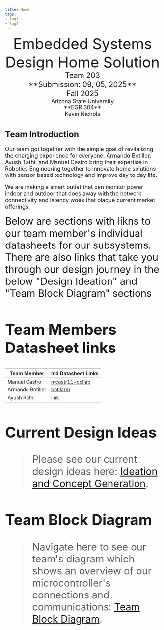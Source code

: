 ```yaml
---
title: Home
tags:
- tag1
- tag2
---
```

<center>
<font size="8">Embedded Systems Design Home Solution<br>
<font size="5">Team 203<br>
**Submission: 09, 05, 2025**<br>
Fall 2025<br>
<font size="4">Arizona State University<br>
**EGR 304**<br>
Kevin Nichols<br>
  

</center>

## Team Introduction

Our team got together with the simple goal of revitalizing the charging experience for everyone. Armando Botiller, Ayush Tathi, and Manuel Castro bring their expertise in Robotics Engineering together to innovate home solutions with sensor based technology and improve day to day life.

We are making a smart outlet that can monitor power indoor and outdoor that does away with the network connectivity and latency woes that plague current market offerings.

<font size="6">Below are sections with likns to our team member's individual datasheets for our subsystems. There are also links that take you through our design journey in the below "Design Ideation" and "Team Block Diagram" sections<br>

## Team Members Datasheet links

| **Team Member**        |**Ind Datasheet Links** |
| ---------------------- | ------------------------------------------------|
| Manuel Castro          | [mcastr11-collab](https://mcastr11-collab.github.io/EGR304MannyIndividualDataSheet/) |
| Armando Botiller       | [botilarm](https://botilarm.github.io/) |
| Ayush Rathi            | link |

## Current Design Ideas
> Please see our current design ideas here: [Ideation and Concept Generation](https://asu-egr304-2025-f-203.github.io/EGR304-203.github.io/05-design-ideation/).

## Team Block Diagram
> Navigate here to see our team's diagram which shows an overview of our microcontroller's connections and communications: [Team Block Diagram](https://asu-egr304-2025-f-203.github.io/EGR304-203.github.io/06-team-block-diagram/).